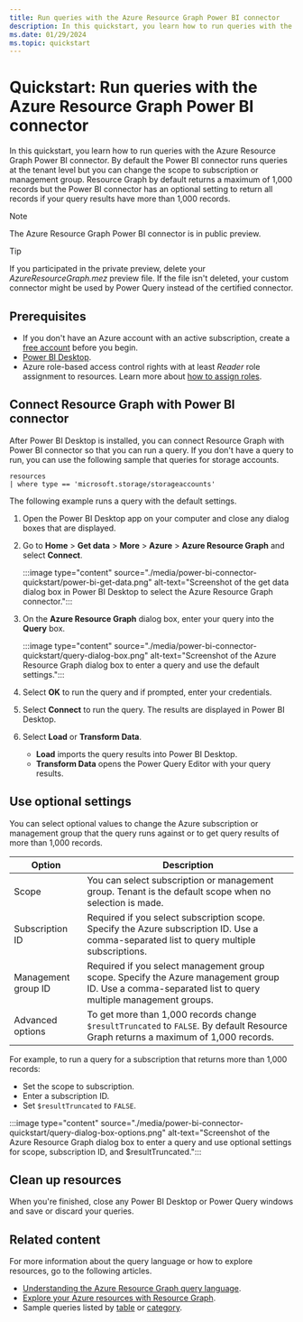 ```yaml
---
title: Run queries with the Azure Resource Graph Power BI connector
description: In this quickstart, you learn how to run queries with the Azure Resource Graph Power BI connector.
ms.date: 01/29/2024
ms.topic: quickstart
---
```


# Quickstart: Run queries with the Azure Resource Graph Power BI connector

In this quickstart, you learn how to run queries with the Azure Resource Graph Power BI connector. By default the Power BI connector runs queries at the tenant level but you can change the scope to subscription or management group. Resource Graph by default returns a maximum of 1,000 records but the Power BI connector has an optional setting to return all records if your query results have more than 1,000 records.

> [!NOTE]
> The Azure Resource Graph Power BI connector is in public preview.

> [!TIP]
> If you participated in the private preview, delete your _AzureResourceGraph.mez_ preview file. If the file isn't deleted, your custom connector might be used by Power Query instead of the certified connector.

## Prerequisites

- If you don't have an Azure account with an active subscription, create a [free account](https://azure.microsoft.com/free/?WT.mc_id=A261C142F) before you begin.
- [Power BI Desktop](https://powerbi.microsoft.com/desktop/).
- Azure role-based access control rights with at least _Reader_ role assignment to resources. Learn more about [how to assign roles](../../role-based-access-control/role-assignments-portal.md).

## Connect Resource Graph with Power BI connector

After Power BI Desktop is installed, you can connect Resource Graph with Power BI connector so that you can run a query. If you don't have a query to run, you can use the following sample that queries for storage accounts.

```kusto
resources
| where type == 'microsoft.storage/storageaccounts'
```

The following example runs a query with the default settings.

1. Open the Power BI Desktop app on your computer and close any dialog boxes that are displayed.
1. Go to **Home** > **Get data** > **More** > **Azure** > **Azure Resource Graph** and select **Connect**.

   :::image type="content" source="./media/power-bi-connector-quickstart/power-bi-get-data.png" alt-text="Screenshot of the get data dialog box in Power BI Desktop to select the Azure Resource Graph connector.":::

1. On the **Azure Resource Graph** dialog box, enter your query into the **Query** box.

   :::image type="content" source="./media/power-bi-connector-quickstart/query-dialog-box.png" alt-text="Screenshot of the Azure Resource Graph dialog box to enter a query and use the default settings.":::

1. Select **OK** to run the query and if prompted, enter your credentials.
1. Select **Connect** to run the query. The results are displayed in Power BI Desktop.
1. Select **Load** or **Transform Data**.

   - **Load** imports the query results into Power BI Desktop.
   - **Transform Data** opens the Power Query Editor with your query results.

## Use optional settings

You can select optional values to change the Azure subscription or management group that the query runs against or to get query results of more than 1,000 records.

| Option | Description |
| ---- | ---- |
| Scope | You can select subscription or management group. Tenant is the default scope when no selection is made. |
| Subscription ID | Required if you select subscription scope. Specify the Azure subscription ID. Use a comma-separated list to query multiple subscriptions. |
| Management group ID | Required if you select management group scope. Specify the Azure management group ID. Use a comma-separated list to query multiple management groups. |
| Advanced options | To get more than 1,000 records change `$resultTruncated` to `FALSE`. By default Resource Graph returns a maximum of 1,000 records. |

For example, to run a query for a subscription that returns more than 1,000 records:

- Set the scope to subscription.
- Enter a subscription ID.
- Set `$resultTruncated` to `FALSE`.

:::image type="content" source="./media/power-bi-connector-quickstart/query-dialog-box-options.png" alt-text="Screenshot of the Azure Resource Graph dialog box to enter a query and use optional settings for scope, subscription ID, and $resultTruncated.":::

## Clean up resources

When you're finished, close any Power BI Desktop or Power Query windows and save or discard your queries.

## Related content

For more information about the query language or how to explore resources, go to the following articles.

- [Understanding the Azure Resource Graph query language](./concepts/query-language.md).
- [Explore your Azure resources with Resource Graph](./concepts/explore-resources.md).
- Sample queries listed by [table](./samples/samples-by-table.md) or [category](./samples/samples-by-category.md).
